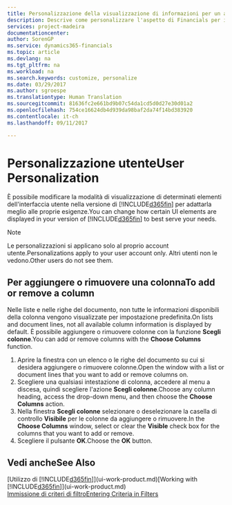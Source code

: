 ```yaml
---
title: Personalizzazione della visualizzazione di informazioni per un account utente | Documenti Microsoft
description: Descrive come personalizzare l'aspetto di Financials per il proprio account utente.
services: project-madeira
documentationcenter: 
author: SorenGP
ms.service: dynamics365-financials
ms.topic: article
ms.devlang: na
ms.tgt_pltfrm: na
ms.workload: na
ms.search.keywords: customize, personalize
ms.date: 03/29/2017
ms.author: sgroespe
ms.translationtype: Human Translation
ms.sourcegitcommit: 81636fc2e661bd9b07c54da1cd5d0d27e30d01a2
ms.openlocfilehash: 754ce16624db4d939da98baf2da74f14bd383920
ms.contentlocale: it-ch
ms.lasthandoff: 09/11/2017

---
```

# <a name="user-personalization"></a><span data-ttu-id="eed1e-103">Personalizzazione utente</span><span class="sxs-lookup"><span data-stu-id="eed1e-103">User Personalization</span></span>
<span data-ttu-id="eed1e-104">È possibile modificare la modalità di visualizzazione di determinati elementi dell'interfaccia utente nella versione di [!INCLUDE[d365fin](includes/d365fin_md.md)] per adattarla meglio alle proprie esigenze.</span><span class="sxs-lookup"><span data-stu-id="eed1e-104">You can change how certain UI elements are displayed in your version of [!INCLUDE[d365fin](includes/d365fin_md.md)] to best serve your needs.</span></span>

> [!NOTE]  
>   <span data-ttu-id="eed1e-105">Le personalizzazioni si applicano solo al proprio account utente.</span><span class="sxs-lookup"><span data-stu-id="eed1e-105">Personalizations apply to your user account only.</span></span> <span data-ttu-id="eed1e-106">Altri utenti non le vedono.</span><span class="sxs-lookup"><span data-stu-id="eed1e-106">Other users do not see them.</span></span>

## <a name="to-add-or-remove-a-column"></a><span data-ttu-id="eed1e-107">Per aggiungere o rimuovere una colonna</span><span class="sxs-lookup"><span data-stu-id="eed1e-107">To add or remove a column</span></span>
<span data-ttu-id="eed1e-108">Nelle liste e nelle righe del documento, non tutte le informazioni disponibili della colonna vengono visualizzate per impostazione predefinita.</span><span class="sxs-lookup"><span data-stu-id="eed1e-108">On lists and document lines, not all available column information is displayed by default.</span></span> <span data-ttu-id="eed1e-109">È possibile aggiungere o rimuovere colonne con la funzione **Scegli colonne**.</span><span class="sxs-lookup"><span data-stu-id="eed1e-109">You can add or remove columns with the **Choose Columns** function.</span></span>

1. <span data-ttu-id="eed1e-110">Aprire la finestra con un elenco o le righe del documento su cui si desidera aggiungere o rimuovere colonne.</span><span class="sxs-lookup"><span data-stu-id="eed1e-110">Open the window with a list or document lines that you want to add or remove columns on.</span></span>
2. <span data-ttu-id="eed1e-111">Scegliere una qualsiasi intestazione di colonna, accedere al menu a discesa, quindi scegliere l'azione **Scegli colonne**.</span><span class="sxs-lookup"><span data-stu-id="eed1e-111">Choose any column heading, access the drop-down menu, and then choose the **Choose Columns** action.</span></span>
3. <span data-ttu-id="eed1e-112">Nella finestra **Scegli colonne** selezionare o deselezionare la casella di controllo **Visibile** per le colonne da aggiungere o rimuovere.</span><span class="sxs-lookup"><span data-stu-id="eed1e-112">In the **Choose Columns** window, select or clear the **Visible** check box for the columns that you want to add or remove.</span></span>
4. <span data-ttu-id="eed1e-113">Scegliere il pulsante **OK**.</span><span class="sxs-lookup"><span data-stu-id="eed1e-113">Choose the **OK** button.</span></span>

## <a name="see-also"></a><span data-ttu-id="eed1e-114">Vedi anche</span><span class="sxs-lookup"><span data-stu-id="eed1e-114">See Also</span></span>
<span data-ttu-id="eed1e-115">[Utilizzo di [!INCLUDE[d365fin](includes/d365fin_md.md)]](ui-work-product.md)</span><span class="sxs-lookup"><span data-stu-id="eed1e-115">[Working with [!INCLUDE[d365fin](includes/d365fin_md.md)]](ui-work-product.md)</span></span>  
[<span data-ttu-id="eed1e-116">Immissione di criteri di filtro</span><span class="sxs-lookup"><span data-stu-id="eed1e-116">Entering Criteria in Filters</span></span>](ui-enter-criteria-filters.md)

